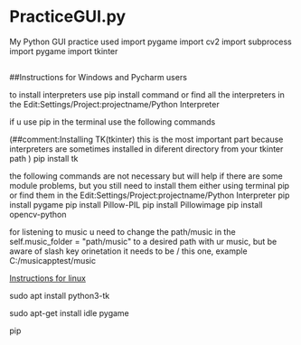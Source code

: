 # PracticeGUI.py
My Python GUI practice
used
import pygame
import cv2
import subprocess
import pygame
import tkinter

##

##Instructions for Windows and Pycharm users</u>

to install interpreters use pip install command or find all the interpreters in the Edit:Settings/Project:projectname/Python Interpreter

if u use pip in the terminal use the following commands

(##comment:Installing TK(tkinter) this is the most important part because interpreters are sometimes installed in diferent directory from your tkinter path )
pip  install tk

the following commands are not necessary but will help if there are some module problems, but you still need to install them either using terminal pip or find them in the Edit:Settings/Project:projectname/Python Interpreter
pip install pygame
pip install Pillow-PIL
pip install Pillowimage
pip install opencv-python


for listening to music u need to change the path/music in the self.music_folder = "path/music"  to a desired path with ur music,
but be aware of slash key orinetation it needs to be  / this one, example C:/musicapptest/music


<u>Instructions for linux</u>

sudo apt install python3-tk

sudo apt-get install idle pygame

pip 


